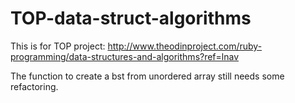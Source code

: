 # TOP-data-struct-algorithms

This is for TOP project: http://www.theodinproject.com/ruby-programming/data-structures-and-algorithms?ref=lnav

The function to create a bst from unordered array still needs some refactoring.
